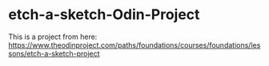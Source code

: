 # etch-a-sketch-Odin-Project

This is a project from here: https://www.theodinproject.com/paths/foundations/courses/foundations/lessons/etch-a-sketch-project

